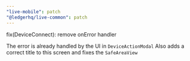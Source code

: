 ```yaml
---
"live-mobile": patch
"@ledgerhq/live-common": patch
---
```


fix(DeviceConnect): remove onError handler

The error is already handled by the UI in `DeviceActionModal`
Also adds a correct title to this screen and fixes the `SafeAreaView`
